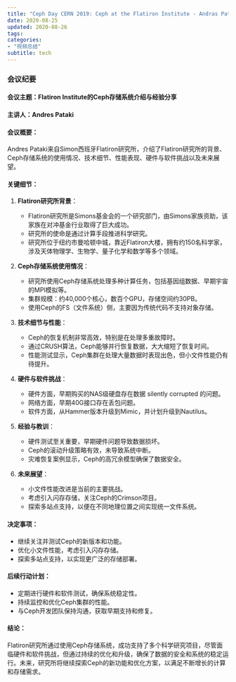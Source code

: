 ```yaml
---
title: "Ceph Day CERN 2019: Ceph at the Flatiron Institute - Andras Pataki"
date: 2020-08-25
updated: 2020-08-26
tags:
categories:
- "视频总结"
subtitle: tech
---
```



### 会议纪要

#### 会议主题：Flatiron Institute的Ceph存储系统介绍与经验分享

#### 主讲人：Andres Pataki

#### 会议概要：
Andres Pataki来自Simon西班牙Flatiron研究所，介绍了Flatiron研究所的背景、Ceph存储系统的使用情况、技术细节、性能表现、硬件与软件挑战以及未来展望。

#### 关键细节：
1. **Flatiron研究所背景**：
   - Flatiron研究所是Simons基金会的一个研究部门，由Simons家族资助，该家族在对冲基金行业取得了巨大成功。
   - 研究所的使命是通过计算手段推进科学研究。
   - 研究所位于纽约市曼哈顿中城，靠近Flatiron大楼，拥有约150名科学家，涉及天体物理学、生物学、量子化学和数学等多个领域。

2. **Ceph存储系统使用情况**：
   - 研究所使用Ceph存储系统处理多种计算任务，包括基因组数据、早期宇宙的MPI模拟等。
   - 集群规模：约40,000个核心，数百个GPU，存储空间约30PB。
   - 使用Ceph的FS（文件系统）侧，主要因为传统代码不支持对象存储。

3. **技术细节与性能**：
   - Ceph的恢复机制非常高效，特别是在处理多重故障时。
   - 通过CRUSH算法，Ceph能够并行恢复数据，大大缩短了恢复时间。
   - 性能测试显示，Ceph集群在处理大量数据时表现出色，但小文件性能仍有待提升。

4. **硬件与软件挑战**：
   - 硬件方面，早期购买的NAS级硬盘存在数据 silently corrupted 的问题。
   - 网络方面，早期40G接口存在丢包问题。
   - 软件方面，从Hammer版本升级到Mimic，并计划升级到Nautilus。

5. **经验与教训**：
   - 硬件测试至关重要，早期硬件问题导致数据损坏。
   - Ceph的滚动升级策略有效，未导致系统中断。
   - 灾难恢复案例显示，Ceph的高冗余模型确保了数据安全。

6. **未来展望**：
   - 小文件性能改进是当前的主要挑战。
   - 考虑引入闪存存储，关注Ceph的Crimson项目。
   - 探索多站点支持，以便在不同地理位置之间实现统一文件系统。

#### 决定事项：
- 继续关注并测试Ceph的新版本和功能。
- 优化小文件性能，考虑引入闪存存储。
- 探索多站点支持，以实现更广泛的存储部署。

#### 后续行动计划：
- 定期进行硬件和软件测试，确保系统稳定性。
- 持续监控和优化Ceph集群的性能。
- 与Ceph开发团队保持沟通，获取早期支持和修复。

#### 结论：
Flatiron研究所通过使用Ceph存储系统，成功支持了多个科学研究项目，尽管面临硬件和软件挑战，但通过持续的优化和升级，确保了数据的安全和系统的稳定运行。未来，研究所将继续探索Ceph的新功能和优化方案，以满足不断增长的计算和存储需求。